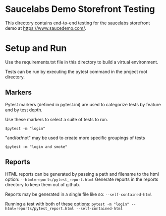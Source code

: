 # Saucelabs Demo Storefront Testing

This directory contains end-to-end testing for the saucelabs storefront demo at https://www.saucedemo.com/.

# Setup and Run

Use the requirements.txt file in this directory to build a virtual environment. 

Tests can be run by executing the pytest command in the project root directory. 

## Markers
Pytest markers (defined in pytest.ini) are used to categorize tests by feature and by test depth.

Use these markers to select a suite of tests to run.

`$pytest -m "login"`

"and/or/not" may be used to create more specific groupings of tests

`$pytest -m "login and smoke"`

## Reports

HTML reports can be generated by passing a path and filename to the html option:
`--html=reports/pytest_report.html`
Generate reports in the reports directory to keep them out of github.

Reports may be generated in a single file like so: 
`--self-contained-html`

Running a test with both of these options:
`pytest -m "login" --html=reports/pytest_report.html --self-contained-html`

